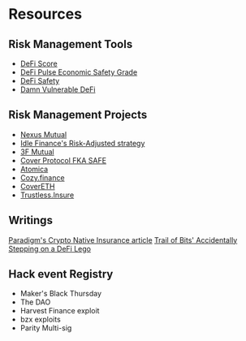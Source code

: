 # Resources

## Risk Management Tools
* [DeFi Score](https://defiscore.io/)
* [DeFi Pulse Economic Safety Grade](https://twitter.com/defipulse/status/1316098765384753152?s=20)
* [DeFi Safety](https://defisafety.com/) 
* [Damn Vulnerable DeFi](https://www.damnvulnerabledefi.xyz/)

## Risk Management Projects
* [Nexus Mutual](https://nexusmutual.io/)
* [Idle Finance's Risk-Adjusted strategy](https://idle.finance/#/dashboard/risk)
* [3F Mutual](https://3fmutual.com/)
* [Cover Protocol FKA SAFE]()
* [Atomica](https://atomica.org/)
* [Cozy.finance](https://cozy.finance/)
* [CoverETH](https://hack.ethglobal.co/showcase/covereth-recUTQJKsoK9G34JS)
* [Trustless.Insure](https://hack.ethglobal.co/showcase/trustless-insure-recMrBDwOFlb0rhjO)

## Writings
[Paradigm's Crypto Native Insurance article](https://www.fehrsam.xyz/blog/crypto-native-insurance-defi)
[Trail of Bits' Accidentally Stepping on a DeFi Lego](https://blog.trailofbits.com/2020/08/05/accidentally-stepping-on-a-defi-lego/)

## Hack event Registry
* Maker's Black Thursday
* The DAO
* Harvest Finance exploit
* bzx exploits
* Parity Multi-sig